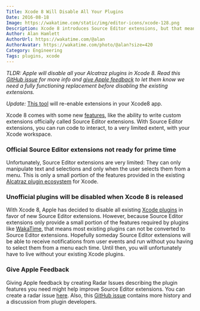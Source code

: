 ```yaml
---
Title: Xcode 8 Will Disable All Your Plugins
Date: 2016-08-18
Image: https://wakatime.com/static/img/editor-icons/xcode-128.png
Description: Xcode 8 introduces Source Editor extensions, but that means all your current extensions will be disabled.
Author: Alan Hamlett
AuthorUrl: https://wakatime.com/@alan
AuthorAvatar: https://wakatime.com/photo/@alan?size=420
Category: Engineering
Tags: plugins, xcode
---
```


*TLDR: Apple will disable all your Alcatraz plugins in Xcode 8. Read this
[GitHub issue][issue] for more info and [give Apple feedback][radars] to let
them know we need a fully functioning replacement before disabling the
existing extensions.*

*Update:* [This tool][patch] will re-enable extensions in your Xcode8 app.

Xcode 8 comes with some new [features][features], like the ability to write
custom extensions officially called Source Editor extensions. With Source
Editor extensions, you can run code to interact, to a very limited extent,
with your Xcode workspace.

### Official Source Editor extensions not ready for prime time

Unfortunately, Source Editor extensions are very limited: They can only
manipulate text and selections and only when the user selects them from a
menu. This is only a small portion of the features provided in the existing
[Alcatraz plugin ecosystem][alcatraz] for Xcode.

### Unofficial plugins will be disabled when Xcode 8 is released

With Xcode 8, Apple has decided to disable all existing
[Xcode plugins][alcatraz] in favor of new Source Editor extensions. However,
because Source Editor extensions only provide a small portion of the features
required by plugins like [WakaTime][xcode-wakatime], that means most existing
plugins can not be converted to Source Editor extensions. Hopefully someday
Source Editor extensions will be able to receive notifications from user
events and run without you having to select them from a menu each time. Until
then, you will unfortunately have to live without your existing Xcode plugins.

### Give Apple Feedback

Giving Apple feedback by creating Radar Issues describing the plugin features
you need might help improve Source Editor extensions. You can create a radar
issue [here][radars]. Also, this [GitHub issue][issue] contains more history
and a discussion from plugin developers.

[features]: https://developer.apple.com/xcode/features/
[xcode-wakatime]: https://github.com/wakatime/xcode-wakatime
[alcatraz]: http://alcatraz.io/
[radars]: https://bugreport.apple.com/
[issue]: https://github.com/alcatraz/Alcatraz/issues/475
[patch]: https://s3-us-west-1.amazonaws.com/wakatime/MakeXcodeGr8Again.app.zip
